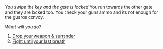 *You swipe the key and the gate is locked*
You run towards the other gate and they are locked too.
You check your guns ammo and its not enough for the guards convoy.

*What will you do?*

1. [Drop your weapon & surrender](../begin-journey.md)
2. [Fight until your last breath](1-A2.md)